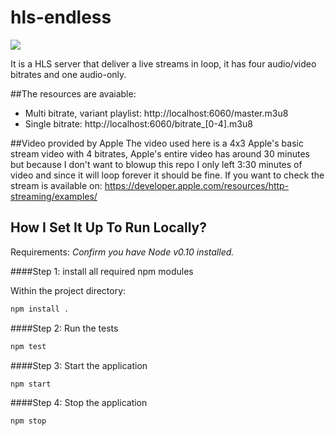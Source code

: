 hls-endless
===========
<img src="https://travis-ci.org/dayvson/hls-endless.svg?branch=master"/>

It is a HLS server that deliver a live streams in loop, it has four audio/video bitrates and one audio-only.


##The resources are avaiable:

* Multi bitrate, variant playlist: http://localhost:6060/master.m3u8
* Single bitrate: http://localhost:6060/bitrate_[0-4].m3u8


##Video provided by Apple
The video used here is a 4x3 Apple's basic stream video with 4 bitrates, Apple's entire video has around 30 minutes but because I don't want to blowup this repo I only left 3:30 minutes of video and since it will loop forever it should be fine. 
If you want to check the stream is available on: https://developer.apple.com/resources/http-streaming/examples/


## How I Set It Up To Run Locally?
Requirements: *Confirm you have Node v0.10 installed.*

####Step 1: install all required npm modules

Within the project directory:

```Bash
npm install .
```

####Step 2: Run the tests
```Bash
npm test
```

####Step 3: Start the application

```Bash
npm start
```

####Step 4: Stop the application

```Bash
npm stop
```
